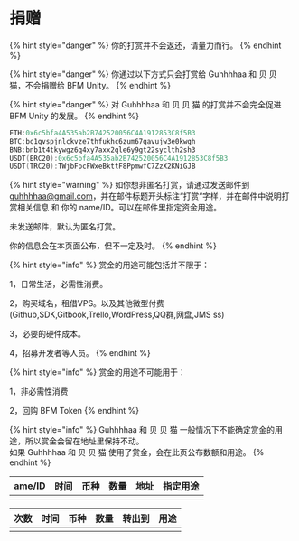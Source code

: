 # 捐赠

{% hint style="danger" %}
你的打赏并不会返还，请量力而行。
{% endhint %}

{% hint style="danger" %}
你通过以下方式只会打赏给 Guhhhhaa 和 贝   贝   猫，不会捐赠给 BFM Unity。
{% endhint %}

{% hint style="danger" %}
对 Guhhhhaa 和 贝   贝   猫 的打赏并不会完全促进 BFM Unity 的发展。
{% endhint %}

```cpp
ETH:0x6c5bfa4A535ab2B742520056C4A1912853C8f5B3
BTC:bc1qvspjnlckvze7thfukhc6zum67qavujw3e0kwgh
BNB:bnb1t4tkywgz6q4xy7axx2qle6y9gt22syclth2sh3
USDT(ERC20):0x6c5bfa4A535ab2B742520056C4A1912853C8f5B3
USDT(TRC20):TWjbFpcFWxeBkttF8PpmwfC7ZzX2KNiGJB
```

{% hint style="warning" %}
如你想非匿名打赏，请通过发送邮件到 guhhhhaa@gmail.com，并在邮件标题开头标注“打赏“字样，并在邮件中说明打赏相关信息 和 你的 name/ID。可以在邮件里指定资金用途。

未发送邮件，默认为匿名打赏。

你的信息会在本页面公布，但不一定及时。
{% endhint %}

{% hint style="info" %}
赏金的用途可能包括并不限于：

1，日常生活，必需性消费。

2，购买域名，租借VPS。以及其他微型付费\(Github,SDK,Gitbook,Trello,WordPress,QQ群,网盘,JMS ss\)

3，必要的硬件成本。

4，招募开发者等人员。
{% endhint %}

{% hint style="info" %}
赏金的用途不可能用于：  
  
1，非必需性消费

2，回购 BFM Token
{% endhint %}

{% hint style="info" %}
Guhhhhaa 和 贝   贝   猫 一般情况下不能确定赏金的用途，所以赏金会留在地址里保持不动。  
如果 Guhhhhaa 和 贝   贝   猫 使用了赏金，会在此页公布数额和用途。
{% endhint %}

| ame/ID | 时间 | 币种 | 数量 | 地址 | 指定用途 |
| :--- | :--- | :--- | :--- | :--- | :--- |
|  |  |  |  |  |  |

| 次数 | 时间 | 币种 | 数量 | 转出到 | 用途 |
| :--- | :--- | :--- | :--- | :--- | :--- |
|  |  |  |  |  |  |

